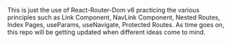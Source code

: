 

This is just the use of React-Router-Dom v6 practicing the various principles such as Link Component, NavLink Component, Nested Routes, Index Pages, useParams, useNavigate, Protected Routes. As time goes on, this repo will be getting updated when different ideas come to mind. 